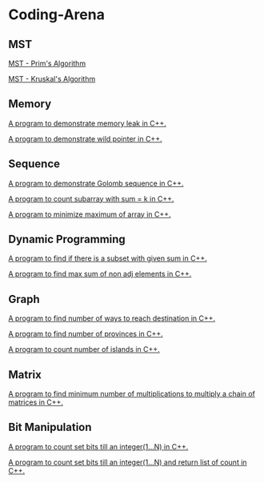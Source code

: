 # Coding-Arena

## MST
[MST - Prim's Algorithm](HE/spanning%20tree/prims.cpp)

[MST - Kruskal's Algorithm](HE/spanning%20tree/kruskal.cpp)

<!-- Memory section -->
## Memory
<!-- add link to memleak.cpp -->
[A program to demonstrate memory leak in C++.](memleak.cpp)
<br>
<!-- wild pointer -->
[A program to demonstrate wild pointer in C++.](wildpointers.cpp)
<br>

## Sequence
<!-- add link to golombseq.cpp -->
[A program to demonstrate Golomb sequence in C++.](golombseq.cpp)

<!-- Count subarray with sum = k -->
[A program to count subarray with sum = k in C++.](countsubarray.cpp)

<!-- minimize maximum of array -->
[A program to minimize maximum of array in C++.](leetcode/minmaxarray.cpp)

## Dynamic Programming
<!-- Target Sum Subset -->
[A program to find if there is a subset with given sum in C++.](gfg/targetsumsubset.cpp)

<!-- Max sum of non adj elements -->
[A program to find max sum of non adj elements in C++.](gfg/maxsumnonadjelements.cpp)

## Graph
<!-- number of ways to reach destination -->
[A program to find number of ways to reach destination in C++.](gfg/numwaysarrivedest.cpp)

<!-- number of provinces -->
[A program to find number of provinces in C++.](gfg/numprovinces.cpp)

<!-- number of islands -->
[A program to count number of islands in C++.](leetcode/numislands.cpp)

## Matrix
<!-- matrix chain multiplication -->
[A program to find minimum number of multiplications to multiply a chain of matrices in C++.](gfg/matrixchainmult.cpp)

## Bit Manipulation
<!-- count set bits -->
[A program to count set bits till an integer(1...N) in C++.](gfg/countsetbits.cpp)

<!-- count set bits -->
[A program to count set bits till an integer(1...N) and return list of count in C++.](leetcode/countingsbits.cpp)